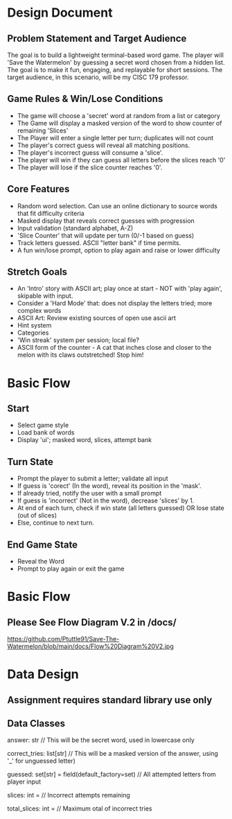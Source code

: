 # Design Document

## Problem Statement and Target Audience

The goal is to build a lightweight terminal-based word game. The player will 'Save the Watermelon' by guessing a secret word chosen from a hidden list. The goal is to make it fun, engaging, and replayable for short sessions. The target audience, in this scenario, will be my CISC 179 professor. 

## Game Rules & Win/Lose Conditions

* The game will choose a 'secret' word at random from a list or category
* The Game will display a masked version of the word to show counter of remaining 'Slices'
* The Player will enter a single letter per turn; duplicates will not count
* The player's correct guess will reveal all matching positions.
* The player's incorrect guess will consume a 'slice'.
* The player will win if they can guess all letters before the slices reach '0'
* The player will lose if the slice counter reaches '0'. 

## Core Features

* Random word selection. Can use an online dictionary to source words that fit difficulty criteria
* Masked display that reveals correct guesses with progression
* Input validation (standard alphabet, A-Z)
* 'Slice Counter' that will update per turn (0/-1 based on guess)
* Track letters guessed. ASCII "letter bank" if time permits.
* A fun win/lose prompt, option to play again and raise or lower difficulty

## Stretch Goals
* An 'Intro' story with ASCII art; play once at start - NOT with 'play again', skipable with input.
* Consider a 'Hard Mode' that: does not display the letters tried; more complex words
* ASCII Art: Review existing sources of open use ascii art
* Hint system
* Categories
* 'Win streak' system per session; local file?
* ASCII form of the counter - A cat that inches close and closer to the melon with its claws outstretched! Stop him!

# Basic Flow
## Start
* Select game style
* Load bank of words
* Display 'ui'; masked word, slices, attempt bank

## Turn State
* Prompt the player to submit a letter; validate all input
* If guess is 'corect' (In the word), reveal its position in the 'mask'.
* If already tried, notify the user with a small prompt
* If guess is 'incorrect' (Not in the word), decrease 'slices' by 1.
* At end of each turn, check if win state (all letters guessed) OR lose state (out of slices)
* Else, continue to next turn.

## End Game State
* Reveal the Word
* Prompt to play again or exit the game

# Basic Flow
## Please See Flow Diagram V.2 in /docs/
https://github.com/Ptuttle91/Save-The-Watermelon/blob/main/docs/Flow%20Diagram%20V2.jpg

# Data Design

## Assignment requires standard library use only
## Data Classes
answer: str // This will be the secret word, used in lowercase only

correct_tries: list[str] // This will be a masked version of the answer, using '_' for unguessed letter)

guessed: set[str] = field(default_factory=set) // All attempted letters from player input

slices: int =   // Incorrect attempts remaining

total_slices: int =   // Maximum otal of incorrect tries
